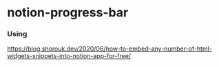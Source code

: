 # notion-progress-bar

### Using
https://blog.shorouk.dev/2020/06/how-to-embed-any-number-of-html-widgets-snippets-into-notion-app-for-free/
